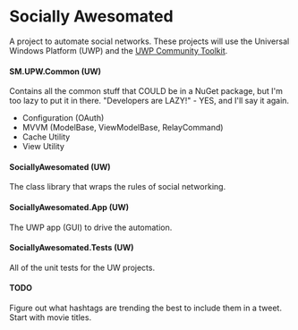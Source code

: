 # Socially Awesomated
A project to automate social networks.  These projects will use the Universal Windows Platform (UWP)
and the [UWP Community Toolkit](https://github.com/Microsoft/UWPCommunityToolkit").

#### SM.UPW.Common (UW)
Contains all the common stuff that COULD be in a NuGet package, but I'm too lazy to put it in there.  "Developers are LAZY!" - YES, and I'll say it again.
* Configuration (OAuth)
* MVVM (ModelBase, ViewModelBase, RelayCommand)
* Cache Utility
* View Utility

#### SociallyAwesomated (UW)
The class library that wraps the rules of social networking.

#### SociallyAwesomated.App (UW)
The UWP app (GUI) to drive the automation.

#### SociallyAwesomated.Tests (UW)
All of the unit tests for the UW projects.

#### TODO
Figure out what hashtags are trending the best to include them in a tweet.  Start with movie titles.